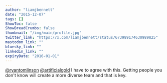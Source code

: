 ```yaml
---
author: "liamjbennett"
date: "2015-12-07"
tags: []
ShowToc: false
ShowBreadCrumbs: false
thumbnail: "/img/main/profile.jpg"
twitter_link: "https://x.com/liamjbennett/status/673989174630989825"
mastodon_link: ""
bluesky_link: ""
linkedin_link: ""
expiryDate: "2016-01-01"
---
```


[@ryantomlinson](https://x.com/ryantomlinson) [@artificialgold](https://x.com/artificialgold) I have to agree with this. Getting people you don't know will create a more diverse team and that is key.

